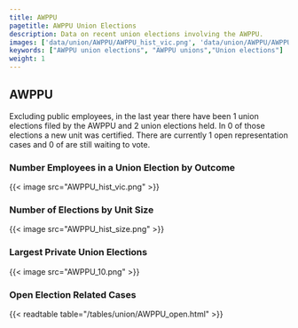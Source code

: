 ```yaml
---
title: AWPPU
pagetitle: AWPPU Union Elections
description: Data on recent union elections involving the AWPPU.
images: ['data/union/AWPPU/AWPPU_hist_vic.png', 'data/union/AWPPU/AWPPU_hist_size.png', 'data/union/AWPPU/AWPPU_10.png']
keywords: ["AWPPU union elections", "AWPPU unions","Union elections"]
weight: 1
---
```

##  AWPPU

Excluding public employees, in the last year there have been 1 union elections filed by the AWPPU and 2 union elections held. In 0 of those elections a new unit was certified. There are currently 1 open representation cases and 0 of are still waiting to vote.

### Number Employees in a Union Election by Outcome
{{< image src="AWPPU_hist_vic.png" >}}

### Number of Elections by Unit Size
{{< image src="AWPPU_hist_size.png" >}}

### Largest Private Union Elections
{{< image src="AWPPU_10.png" >}}

### Open Election Related Cases
{{< readtable table="/tables/union/AWPPU_open.html" >}}

